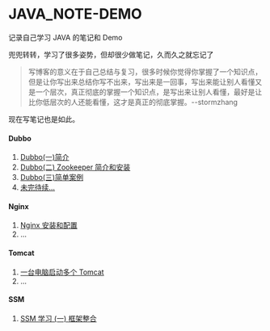 # JAVA_NOTE-DEMO
记录自己学习 JAVA 的笔记和 Demo 

兜兜转转，学习了很多姿势，但却很少做笔记，久而久之就忘记了

> 写博客的意义在于自己总结与复习，很多时候你觉得你掌握了一个知识点，但是让你写出来总结你写不出来，写出来是一回事，写出来能让别人看懂又是一个层次，真正彻底的掌握一个知识点，是写出来让别人看懂，最好是让比你低层次的人还能看懂，这才是真正的彻底掌握。--stormzhang

现在写笔记也是如此。



#### Dubbo

1. [Dubbo(一)简介](http://wuvole.com/blog/articles/90.html)
2. [Dubbo(二) Zookeeper 简介和安装](http://wuvole.com/blog/articles/91.html)
3. [Dubbo(三)简单案例](http://wuvole.com/blog/articles/92.html)
4. [未完待续...]()



#### Nginx

1. [Nginx 安装和配置](http://wuvole.com/blog/articles/94.html)
2. ...

#### Tomcat

1. [一台电脑启动多个 Tomcat](http://wuvole.com/blog/articles/93.html)
2. ...



#### SSM

1. [SSM 学习 (一) 框架整合](http://wuvole.com/blog/articles/96.html)

